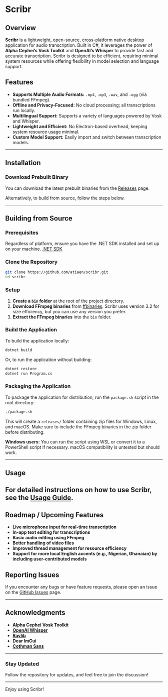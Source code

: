 # Scribr

## Overview

**Scribr** is a lightweight, open-source, cross-platform native desktop application for audio transcription. Built in C#, it leverages the power of **Alpha Cephei’s Vosk Toolkit** and **OpenAI’s Whisper** to provide fast and accurate transcription. Scribr is designed to be efficient, requiring minimal system resources while offering flexibility in model selection and language support.

## Features

- **Supports Multiple Audio Formats:** `.mp4`, `.mp3`, `.wav`, and `.ogg` (via bundled FFmpeg).
- **Offline and Privacy-Focused:** No cloud processing; all transcriptions run locally.
- **Multilingual Support:** Supports a variety of languages powered by Vosk and Whisper.
- **Lightweight and Efficient:** No Electron-based overhead, keeping system resource usage minimal.
- **Custom Model Support:** Easily import and switch between transcription models.

---

## Installation

### Download Prebuilt Binary

You can download the latest prebuilt binaries from the [Releases](https://github.com/atiaen/scribr/releases) page.

Alternatively, to build from source, follow the steps below.

---

## Building from Source

### Prerequisites

Regardless of platform, ensure you have the .NET SDK installed and set up on your machine. [.NET SDK](https://dotnet.microsoft.com/en-us/download)

### Clone the Repository

```sh
git clone https://github.com/atiaen/scribr.git
cd scribr
```

### Setup

1. **Create a `bin` folder** at the root of the project directory.
2. **Download FFmpeg binaries** from [ffbinaries](https://ffbinaries.com/downloads). Scribr uses version 3.2 for size efficiency, but you can use any version you prefer.
3. **Extract the FFmpeg binaries** into the `bin` folder.

### Build the Application

To build the application locally:

```sh
dotnet build
```

Or, to run the application without building:

```sh
dotnet restore
dotnet run Program.cs
```

### Packaging the Application

To package the application for distribution, run the `package.sh` script in the root directory:

```sh
./package.sh
```

This will create a `releases/` folder containing zip files for Windows, Linux, and macOS. Make sure to include the FFmpeg binaries in the zip folder before distributing.

**Windows users:** You can run the script using WSL or convert it to a PowerShell script if necessary. macOS compatibility is untested but should work.

---

## Usage
For detailed instructions on how to use Scribr, see the [Usage Guide](USAGE.md).
---

## Roadmap / Upcoming Features

- **Live microphone input for real-time transcription**
- **In-app text editing for transcriptions**
- **Basic audio editing using FFmpeg**
- **Better handling of video files**
- **Improved thread management for resource efficiency**
- **Support for more local English accents (e.g., Nigerian, Ghanaian) by including user-contributed models**

## Reporting Issues

If you encounter any bugs or have feature requests, please open an issue on the [GitHub Issues](https://github.com/atiaen/scribr/issues) page.

---

## Acknowledgments

- **[Alpha Cephei Vosk Toolkit](https://github.com/alphacep/vosk-api)**
- **[OpenAI Whisper](https://github.com/openai/whisper)**
- **[Raylib](https://www.raylib.com/)**
- **[Dear ImGui](https://github.com/ocornut/imgui)**
- **[Cothman Sans](https://github.com/sebsan/Cotham)**
---

### Stay Updated

Follow the repository for updates, and feel free to join the discussion!

---

Enjoy using Scribr!

